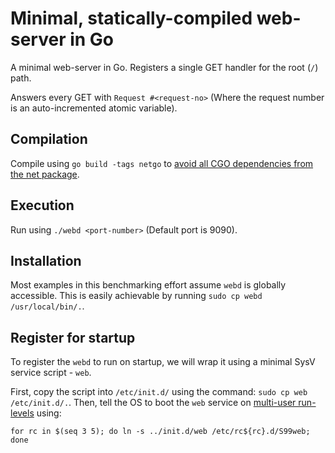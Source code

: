 # Minimal, statically-compiled web-server in Go

A minimal web-server in Go.
Registers a single GET handler for the root (`/`) path.

Answers every GET with `Request #<request-no>` (Where the request number is an auto-incremented atomic variable).

## Compilation

Compile using `go build -tags netgo` to [avoid all CGO dependencies from the net package](https://www.arp242.net/static-go.html).

## Execution

Run using `./webd <port-number>` (Default port is 9090).

## Installation

Most examples in this benchmarking effort assume `webd` is globally accessible.
This is easily achievable by running `sudo cp webd /usr/local/bin/.`.

## Register for startup

To register the `webd` to run on startup, we will wrap it using a minimal SysV service script - `web`.

First, copy the script into `/etc/init.d/` using the command: `sudo cp web /etc/init.d/.`.
Then, tell the OS to boot the `web` service on [multi-user run-levels](https://www.techtarget.com/searchdatacenter/definition/runlevel) using:
```
for rc in $(seq 3 5); do ln -s ../init.d/web /etc/rc${rc}.d/S99web; done
```